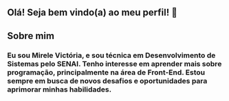 ## Olá! Seja bem vindo(a) ao meu perfil! 🐋

## Sobre mim

### Eu sou Mirele Victória, e sou técnica em Desenvolvimento de Sistemas pelo SENAI. Tenho interesse em aprender mais sobre programação, principalmente na área de Front-End. Estou sempre em busca de novos desafios e oportunidades para aprimorar minhas habilidades.

